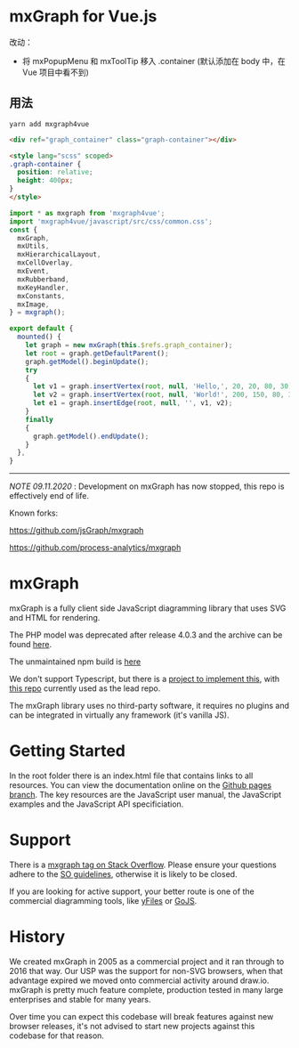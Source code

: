 # mxGraph for Vue.js

改动：

* 将 mxPopupMenu 和 mxToolTip 移入 .container (默认添加在 body 中，在 Vue 项目中看不到)

## 用法

```shell
yarn add mxgraph4vue
```

```html
<div ref="graph_container" class="graph-container"></div>

<style lang="scss" scoped>
.graph-container {
  position: relative;
  height: 400px;
}
</style>
```

```js
import * as mxgraph from 'mxgraph4vue';
import 'mxgraph4vue/javascript/src/css/common.css';
const {
  mxGraph,
  mxUtils,
  mxHierarchicalLayout,
  mxCellOverlay,
  mxEvent,
  mxRubberband,
  mxKeyHandler,
  mxConstants,
  mxImage,
} = mxgraph();

export default {
  mounted() {
    let graph = new mxGraph(this.$refs.graph_container);
    let root = graph.getDefaultParent();
    graph.getModel().beginUpdate();
    try
    {
      let v1 = graph.insertVertex(root, null, 'Hello,', 20, 20, 80, 30);
      let v2 = graph.insertVertex(root, null, 'World!', 200, 150, 80, 30);
      let e1 = graph.insertEdge(root, null, '', v1, v2);
    }
    finally
    {
      graph.getModel().endUpdate();
    }
  },
}
```

----

*NOTE 09.11.2020* : Development on mxGraph has now stopped, this repo is effectively end of life.

Known forks:

https://github.com/jsGraph/mxgraph

https://github.com/process-analytics/mxgraph

mxGraph
=======

mxGraph is a fully client side JavaScript diagramming library that uses SVG and HTML for rendering.

The PHP model was deprecated after release 4.0.3 and the archive can be found [here](https://github.com/jgraph/mxgraph-php).

The unmaintained npm build is [here](https://www.npmjs.com/package/mxgraph)

We don't support Typescript, but there is a [project to implement this](https://github.com/process-analytics/mxgraph-road-to-DefinitelyTyped), with [this repo](https://github.com/hungtcs/mxgraph-type-definitions) currently used as the lead repo.

The mxGraph library uses no third-party software, it requires no plugins and can be integrated in virtually any framework (it's vanilla JS).

Getting Started
===============

In the root folder there is an index.html file that contains links to all resources. You can view the documentation online on the [Github pages branch](https://jgraph.github.io/mxgraph/). The key resources are the JavaScript user manual, the JavaScript examples and the JavaScript API specificiation.

Support
=======

There is a [mxgraph tag on Stack Overflow](http://stackoverflow.com/questions/tagged/mxgraph). Please ensure your questions adhere to the [SO guidelines](http://stackoverflow.com/help/on-topic), otherwise it is likely to be closed.

If you are looking for active support, your better route is one of the commercial diagramming tools, like [yFiles](https://www.yworks.com/products/yfiles-for-html) or [GoJS](https://gojs.net/latest/index.html).

History
=======

We created mxGraph in 2005 as a commercial project and it ran through to 2016 that way. Our USP was the support for non-SVG browsers, when that advantage expired we moved onto commercial activity around draw.io. mxGraph is pretty much feature complete, production tested in many large enterprises and stable for many years.

Over time you can expect this codebase will break features against new browser releases, it's not advised to start new projects against this codebase for that reason.
